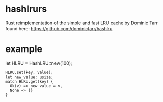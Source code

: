 # hashlrurs

Rust reimplementation of the simple and fast LRU cache by Dominic Tarr found here: https://github.com/dominictarr/hashlru

# example

let HLRU = HashLRU::new(100);

```
HLRU.set(key, value);
let new_value: usize;
match HLRU.get(key) {
  Ok(v) => new_value = v,
  None => {}
}
```
